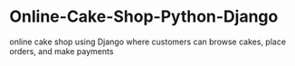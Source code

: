 # Online-Cake-Shop-Python-Django
 online cake shop using Django where customers can browse cakes, place orders, and make payments

